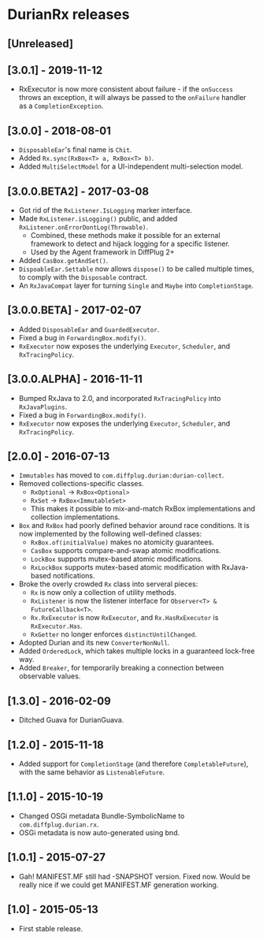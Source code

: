 # DurianRx releases

## [Unreleased]

## [3.0.1] - 2019-11-12
* RxExecutor is now more consistent about failure - if the `onSuccess` throws an exception, it will always be passed to the `onFailure` handler as a `CompletionException`.

## [3.0.0] - 2018-08-01
* `DisposableEar`'s final name is `Chit`.
* Added `Rx.sync(RxBox<T> a, RxBox<T> b)`.
* Added `MultiSelectModel` for a UI-independent multi-selection model.

## [3.0.0.BETA2] - 2017-03-08
* Got rid of the `RxListener.IsLogging` marker interface.
* Made `RxListener.isLogging()` public, and added `RxListener.onErrorDontLog(Throwable)`.
  + Combined, these methods make it possible for an external framework to detect and hijack logging for a specific listener.
  + Used by the Agent framework in DiffPlug 2+
* Added `CasBox.getAndSet()`.
* `DispoableEar.Settable` now allows `dispose()` to be called multiple times, to comply with the `Disposable` contract.
* An `RxJavaCompat` layer for turning `Single` and `Maybe` into `CompletionStage`.

## [3.0.0.BETA] - 2017-02-07
* Added `DisposableEar` and `GuardedExecutor`.
* Fixed a bug in `ForwardingBox.modify()`.
* `RxExecutor` now exposes the underlying `Executor`, `Scheduler`, and `RxTracingPolicy`.

## [3.0.0.ALPHA] - 2016-11-11
* Bumped RxJava to 2.0, and incorporated `RxTracingPolicy` into `RxJavaPlugins`.
* Fixed a bug in `ForwardingBox.modify()`.
* `RxExecutor` now exposes the underlying `Executor`, `Scheduler`, and `RxTracingPolicy`.

## [2.0.0] - 2016-07-13
* `Immutables` has moved to `com.diffplug.durian:durian-collect`.
* Removed collections-specific classes.
  + `RxOptional` -> `RxBox<Optional>`
  + `RxSet` -> `RxBox<ImmutableSet>`
  + This makes it possible to mix-and-match RxBox implementations and collection implementations.
* `Box` and `RxBox` had poorly defined behavior around race conditions.  It is now implemented by the following well-defined classes:
  + `RxBox.of(initialValue)` makes no atomicity guarantees.
  + `CasBox` supports compare-and-swap atomic modifications.
  + `LockBox` supports mutex-based atomic modifications.
  + `RxLockBox` supports mutex-based atomic modification with RxJava-based notifications.
* Broke the overly crowded `Rx` class into serveral pieces:
  + `Rx` is now only a collection of utility methods.
  + `RxListener` is now the listener interface for `Observer<T> & FutureCallback<T>`.
  + `Rx.RxExecutor` is now `RxExecutor`, and `Rx.HasRxExecutor` is `RxExecutor.Has`.
  + `RxGetter` no longer enforces `distinctUntilChanged`.
* Adopted Durian and its new `ConverterNonNull`.
* Added `OrderedLock`, which takes multiple locks in a guaranteed lock-free way.
* Added `Breaker`, for temporarily breaking a connection between observable values.

## [1.3.0] - 2016-02-09
* Ditched Guava for DurianGuava.

## [1.2.0] - 2015-11-18
* Added support for `CompletionStage` (and therefore `CompletableFuture`), with the same behavior as `ListenableFuture`.

## [1.1.0] - 2015-10-19
* Changed OSGi metadata Bundle-SymbolicName to `com.diffplug.durian.rx`.
* OSGi metadata is now auto-generated using bnd.

## [1.0.1] - 2015-07-27
* Gah! MANIFEST.MF still had -SNAPSHOT version.  Fixed now.  Would be really nice if we could get MANIFEST.MF generation working.

## [1.0] - 2015-05-13
* First stable release.
